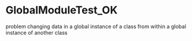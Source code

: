 # GlobalModuleTest_OK
problem changing data in a global instance of a class from within a global instance of another class
